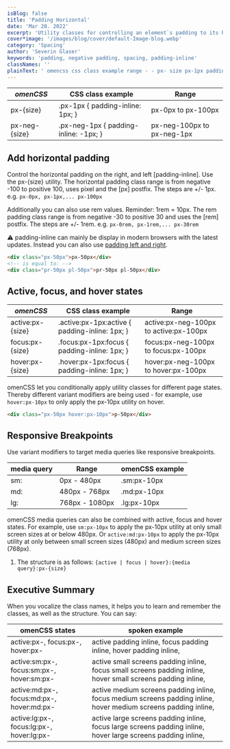 ```yaml
---
isBlog: false
title: 'Padding Horizontal'
date: 'Mar 20. 2022'
excerpt: 'Utility classes for controlling an element`s padding to its horizontal sides.'
cover*image: '/images/blog/cover/default-Image-blog.webp'
category: 'Spacing'
author: 'Severin Glaser'
keywords: 'padding, negative padding, spacing, padding-inline'
classNames: ''
plainText: ' omencss css class example range - - px- size px-1px padding-inline: 1px; px-0px to px-100px px-neg- size px-neg-1px padding-inline: -1px; px-neg-100px to px-neg-1px add horizontal padding control the horizontal padding on the right and left padding-inline use the px- size utility the horizontal padding class range is from negative -100 to positive 100 uses pixel and the px postfix the steps are + - 1px e g px-0px px-1px px-100px additionally you can also use rem values reminder: 1rem = 10px the rem padding class range is from negative -30 to positive 30 and uses the rem postfix the steps are + - 1rem e g px-0rem px-1rem px-30rem ⚠️ padding-inline can be mainly be display in modern browsers with the latest updates instead you can also use padding left and right docs spacing-padding-side html div class=px-50px px-50px div div class=pr-50px pr-50px div div class=pb-50px pb-50px div div class=pl-50px pl-50px div active focus and hover states omencss css class example range - active:px- size active :px-1px:active padding-inline: 1px; active:px-neg-100px to active:px-100px focus:px- size focus :px-1px:focus padding-inline: 1px; focus:px-neg-100px to focus:px-100px hover:px- size hover :px-1px:focus padding-inline: 1px; hover:px-neg-100px to hover:px-100px omencss let you conditionally apply utility classes for different page states thereby different variant modifiers are being used - for example use hover:px-10px to only apply the px-10px utility on hover html div class=px-50px hover:px-10px p-50px div responsive breakpoints use variant modifiers to target media queries like responsive breakpoints media query range omencss example - - sm: 0px - 480px sm:px-10px md: 480px - 768px md:px-10px lg: 768px - 1080px lg:px-10px omencss media queries can also be combined with active focus and hover states for example use sm:px-10px to apply the px-10px utility at only small screen sizes at or below 480px or active:md:px-10px to apply the px-10px utility at only between small screen sizes 480px and medium screen sizes 768px 1 the structure is as follows: active focus hover : media query :px- size executive summary when you vocalize the class names it helps you to learn and remember the classes as well as the structure you can say: omencss states spoken example - - active:px- focus:px- hover:px- active padding inline focus padding inline hover padding inline active:sm:px- focus:sm:px- hover:sm:px- active small screens padding inline focus small screens padding inline hover small screens padding inline active:md:px- focus:md:px- hover:md:px- active medium screens padding inline focus medium screens padding inline hover medium screens padding inline active:lg:px- focus:lg:px- hover:lg:px- active large screens padding inline focus large screens padding inline hover large screens padding inline '
---
```


| _omenCSS_     | CSS class example                     | Range                      |
| ------------- | ------------------------------------- | -------------------------- |
| px-{size}     | .px-1px { padding-inline: 1px; }      | px-0px to px-100px         |
| px-neg-{size} | .px-neg-1px { padding-inline: -1px; } | px-neg-100px to px-neg-1px |

## Add horizontal padding

Control the horizontal padding on the right, and left [padding-inline]. Use the px-{size} utility. The horizontal padding class range is from negative -100 to positive 100, uses pixel and the [px] postfix. The steps are +/- 1px. e.g. `px-0px, px-1px,... px-100px`

Additionally you can also use rem values. Reminder: 1rem = 10px. The rem padding class range is from negative -30 to positive 30 and uses the [rem] postfix. The steps are +/- 1rem. e.g. `px-0rem, px-1rem,... px-30rem`

⚠️ padding-inline can mainly be display in modern browsers with the latest updates. Instead you can also use [padding left and right](/docs/spacing-padding-side).

```html
<div class="px-50px">px-50px</div>
<!-- is equal to: -->
<div class="pr-50px pl-50px">pr-50px pl-50px</div>
```

## Active, focus, and hover states

| _omenCSS_        | CSS class example                               | Range                                  |
| ---------------- | ----------------------------------------------- | -------------------------------------- |
| active:px-{size} | .active\:px-1px:active { padding-inline: 1px; } | active:px-neg-100px to active:px-100px |
| focus:px-{size}  | .focus\:px-1px:focus { padding-inline: 1px; }   | focus:px-neg-100px to focus:px-100px   |
| hover:px-{size}  | .hover\:px-1px:focus { padding-inline: 1px; }   | hover:px-neg-100px to hover:px-100px   |

omenCSS let you conditionally apply utility classes for different page states. Thereby different variant modifiers are being used - for example, use `hover:px-10px` to only apply the px-10px utility on hover.

```html
<div class="px-50px hover:px-10px">p-50px</div>
```

## Responsive Breakpoints

Use variant modifiers to target media queries like responsive breakpoints.

| media query | Range          | omenCSS example |
| ----------- | -------------- | --------------- |
| sm:         | 0px - 480px    | .sm:px-10px     |
| md:         | 480px - 768px  | .md:px-10px     |
| lg:         | 768px - 1080px | .lg:px-10px     |

omenCSS media queries can also be combined with active, focus and hover states. For example, use `sm:px-10px` to apply the px-10px utility at only small screen sizes at or below 480px. Or `active:md:px-10px` to apply the px-10px utility at only between small screen sizes (480px) and medium screen sizes (768px).

1. The structure is as follows: `{active | focus | hover}:{media query}:px-{size}`

## Executive Summary

When you vocalize the class names, it helps you to learn and remember the classes, as well as the structure. You can say:

| omenCSS states                            | spoken example                                                                                                  |
| ----------------------------------------- | --------------------------------------------------------------------------------------------------------------- |
| active:px-, focus:px-, hover:px-          | active padding inline, focus padding inline, hover padding inline,                                              |
| active:sm:px-, focus:sm:px-, hover:sm:px- | active small screens padding inline, focus small screens padding inline, hover small screens padding inline,    |
| active:md:px-, focus:md:px-, hover:md:px- | active medium screens padding inline, focus medium screens padding inline, hover medium screens padding inline, |
| active:lg:px-, focus:lg:px-, hover:lg:px- | active large screens padding inline, focus large screens padding inline, hover large screens padding inline,    |
